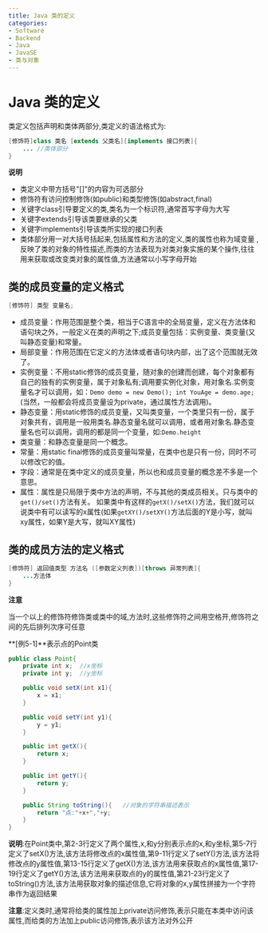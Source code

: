 ```yaml
---
title: Java 类的定义
categories:
- Software
- Backend
- Java
- JavaSE
- 类与对象
---
```

# Java 类的定义

类定义包括声明和类体两部分,类定义的语法格式为:

```java
[修饰符]class 类名 [extends 父类名][implements 接口列表]{
    ... //类体部分
}
```

**说明**

- 类定义中带方括号"[]"的内容为可选部分
- 修饰符有访问控制修饰(如public)和类型修饰(如abstract,final)
- 关键字class引导要定义的类,类名为一个标识符,通常首写字母为大写
- 关键字extends引导该类要继承的父类
- 关键字implements引导该类所实现的接口列表
- 类体部分用一对大括号括起来,包括属性和方法的定义,类的属性也称为域变量 , 反映了类的对象的特性描述,而类的方法表现为对类对象实施的某个操作,往往用来获取或改变类对象的属性值,方法通常以小写字母开始

## 类的成员变量的定义格式

```java
[修饰符] 类型 变量名;
```

- 成员变量：作用范围是整个类，相当于C语言中的全局变量，定义在方法体和语句块之外，一般定义在类的声明之下;成员变量包括：实例变量、类变量(又叫静态变量)和常量。
- 局部变量：作用范围在它定义的方法体或者语句块内部，出了这个范围就无效了。
- 实例变量：不用static修饰的成员变量，随对象的创建而创建，每个对象都有自己的独有的实例变量，属于对象私有;调用要实例化对象，用对象名.实例变量名才可以调用，如：`Demo demo = new Demo(); int YouAge = demo.age;`(当然，一般都会将成员变量设为private，通过属性方法调用)。
- 静态变量：用static修饰的成员变量，又叫类变量，一个类里只有一份，属于对象共有，调用是一般用类名.静态变量名就可以调用，或者用对象名.静态变量名也可以调用，调用的都是同一个变量，如:`Demo.height`
- 类变量：和静态变量是同一个概念。
- 常量：用static final修饰的成员变量叫常量，在类中也是只有一份，同时不可以修改它的值。
- 字段：通常是在类中定义的成员变量，所以也和成员变量的概念差不多是一个意思。
- 属性：属性是只局限于类中方法的声明，不与其他的类成员相关。只与类中的`get()/set()`方法有关。 
  如果类中有这样的`getX()/setX()`方法，我们就可以说类中有可以读写的x属性(如果`getXY()/setXY()`方法后面的Y是小写，就叫xy属性，如果Y是大写，就叫XY属性)

## 类的成员方法的定义格式

```java
[修饰符] 返回值类型 方法名 ([参数定义列表])[throws 异常列表]{
    ...方法体
}
```

**注意**

当一个以上的修饰符修饰类或类中的域,方法时,这些修饰符之间用空格开,修饰符之间的先后排列次序可任意

**[例5-1]**表示点的Point类

```java
public class Point{
    private int x;	//x坐标
    private int y;	//y坐标

    public void setX(int x1){
        x = x1;
    }

    public void setY(int y1){
        y = y1;
    }

    public int getX(){
        return x;
    }

    public int getY(){
        return y;
    }

    public String toString(){	//对象的字符串描述表示
        return "点:"+x+","+y;
    }
}
```

**说明**:在Point类中,第2-3行定义了两个属性,x,和y分别表示点的x,和y坐标,第5-7行定义了setX()方法,该方法将修改点的x属性值,第9-11行定义了setY()方法,该方法将修改点的y属性值,第13-15行定义了getX()方法,该方法用来获取点的x属性值,第17-19行定义了getY()方法,该方法用来获取点的y的属性值,第21-23行定义了toString()方法,该方法用获取对象的描述信息,它将对象的x,y属性拼接为一个字符串作为返回结果

**注意**:定义类时,通常将给类的属性加上private访问修饰,表示只能在本类中访问该属性,而给类的方法加上public访问修饰,表示该方法对外公开